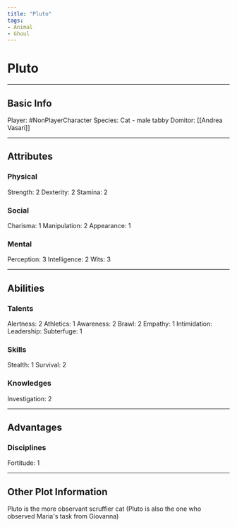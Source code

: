 ```yaml
---
title: "Pluto"
tags:
- Animal
- Ghoul
---
```


# Pluto
---
## Basic Info
Player: #NonPlayerCharacter 
Species: Cat - male tabby
Domitor: [[Andrea Vasari]]

---

## Attributes
### Physical
Strength: 2
Dexterity: 2
Stamina: 2

### Social
Charisma: 1
Manipulation: 2
Appearance: 1

### Mental
Perception: 3
Intelligence: 2
Wits: 3

---

## Abilities
### Talents
Alertness: 2
Athletics: 1
Awareness: 2
Brawl: 2
Empathy: 1
Intimidation:
Leadership:
Subterfuge: 1

### Skills
Stealth: 1
Survival: 2

### Knowledges
Investigation: 2

---

## Advantages
### Disciplines
Fortitude: 1

---
## Other Plot Information
Pluto is the more observant scruffier cat (Pluto is also the one who observed Maria's task from Giovanna)